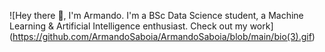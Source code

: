 ![Hey there 👋, I'm Armando. I'm a BSc Data Science student, a Machine Learning & Artificial Intelligence enthusiast. Check out my work] (https://github.com/ArmandoSaboia/ArmandoSaboia/blob/main/bio(3).gif)

<!--
**ArmandoSaboia/ArmandoSaboia** is a ✨ _special_ ✨ repository because its `README.md` (this file) appears on your GitHub profile.

Here are some ideas to get you started:

- 🔭 I’m currently working on ...
- 🌱 I’m currently learning ...
- 👯 I’m looking to collaborate on ...
- 🤔 I’m looking for help with ...
- 💬 Ask me about ...
- 📫 How to reach me: ...
- 😄 Pronouns: ...
- ⚡ Fun fact: ...
-->
